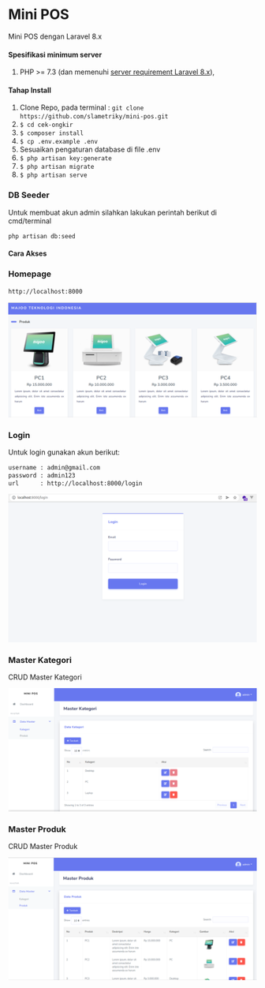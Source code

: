 # Mini POS
Mini POS dengan Laravel 8.x 
#### Spesifikasi minimum server
1. PHP >= 7.3 (dan memenuhi [server requirement Laravel 8.x](https://laravel.com/docs/8.x/deployment#server-requirements)),

#### Tahap Install
1. Clone Repo, pada terminal : `git clone https://github.com/slametriky/mini-pos.git`
2. `$ cd cek-ongkir`
3. `$ composer install`
4. `$ cp .env.example .env`
5. Sesuaikan pengaturan database di file .env 
5. `$ php artisan key:generate`
5. `$ php artisan migrate`
6. `$ php artisan serve`

<h3>DB Seeder</h3>

Untuk membuat akun admin silahkan lakukan perintah berikut di cmd/terminal

    php artisan db:seed


#### Cara Akses
<h3>Homepage</h3>

    http://localhost:8000

![This is an image](home.png)

<h3>Login</h3>
Untuk login gunakan akun berikut:

    username : admin@gmail.com
    password : admin123
    url      : http://localhost:8000/login

![This is an image](login.png)

<h3>Master Kategori</h3>
CRUD Master Kategori

![This is an image](crud-kategori.png)

<h3>Master Produk</h3>
CRUD Master Produk

![This is an image](crud-produk.png)
